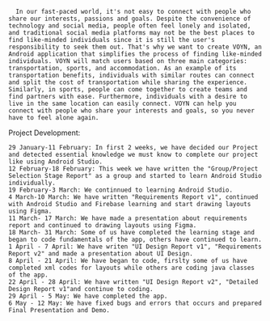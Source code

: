       In our fast-paced world, it's not easy to connect with people who share our interests, passions and goals. Despite the convenience of technology and social media, people often feel lonely and isolated, and traditional social media platforms may not be the best places to find like-minded individuals since it is still the user's responsibility to seek them out. That's why we want to create VOYN, an Android application that simplifies the process of finding like-minded individuals. VOYN will match users based on three main categories: transportation, sports, and accommodation. As an example of its transportation benefits, individuals with similar routes can connect and split the cost of transportation while sharing the experience. Similarly, in sports, people can come together to create teams and find partners with ease. Furthermore, individuals with a desire to live in the same location can easily connect. VOYN can help you connect with people who share your interests and goals, so you never have to feel alone again.

Project Development:
  
	29 January-11 February: In first 2 weeks, we have decided our Project and detected essential knowledge we must know to complete our project like using Android Studio.
	12 February-18 February: This week we have written the "Group/Project Selection Stage Report" as a group and started to learn Android Studio individually.
	19 February-3 March: We continnued to learning Android Studio.
	4 March-10 March: We have written "Requirements Report v1", continued with Android Studio and Firebase learning and start drawing layouts using Figma. 
	11 March- 17 March: We have made a presentation about requirements report and continued to drawing layouts using Figma. 
	18 March- 31 March: Some of us have completed the learning stage and began to code fundamentals of the app, others have continued to learn.
	1 April - 7 April: We have writen "UI Design Report v1", "Requirements Report v2" and made a presentation about UI Design.
	8 April - 21 April: We have began to code, firslty some of us have completed xml codes for layouts while others are coding java classes of the app.
	22 April - 28 April: We have written "UI Design Report v2", "Detailed Design Report v1"and continue to coding.
	29 April - 5 May: We have completed the app.
	6 May - 12 May: We have fixed bugs and errors that occurs and prepared Final Presentation and Demo.
 
